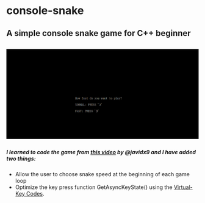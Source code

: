 # console-snake
<h2>A simple console snake game for C++ beginner<h2>

![til](./snake.gif)

##### I learned to code the game from [this video](https://www.youtube.com/channel/UC-yuWVUplUJZvieEligKBkA) by @javidx9 and I have added two things:
- Allow the user to choose snake speed at the beginning of each game loop
- Optimize the key press function GetAsyncKeyState() using the [Virtual-Key Codes](https://docs.microsoft.com/en-us/windows/win32/inputdev/virtual-key-codes).
  
